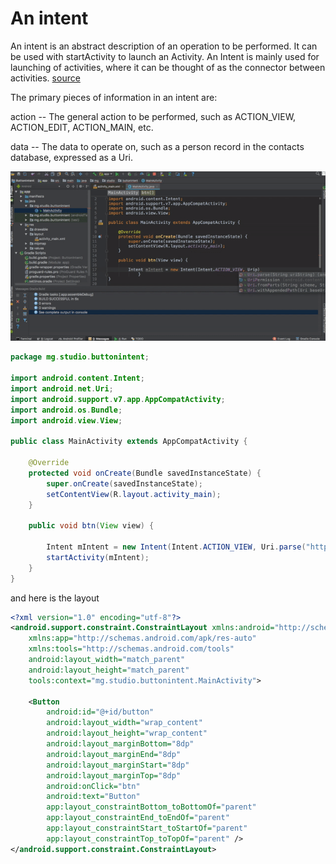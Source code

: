 # An intent

An intent is an abstract description of an operation to be performed. It can be used with startActivity to launch an Activity. An Intent is mainly used for launching of activities, where it can be thought of as the connector between activities. [source](https://developer.android.com/reference/android/content/Intent.html)

The primary pieces of information in an intent are:

action -- The general action to be performed, such as ACTION_VIEW, ACTION_EDIT, ACTION_MAIN, etc.

data -- The data to operate on, such as a person record in the contacts database, expressed as a Uri.

![Part 1](display/file1.gif)


```java
package mg.studio.buttonintent;

import android.content.Intent;
import android.net.Uri;
import android.support.v7.app.AppCompatActivity;
import android.os.Bundle;
import android.view.View;

public class MainActivity extends AppCompatActivity {

    @Override
    protected void onCreate(Bundle savedInstanceState) {
        super.onCreate(savedInstanceState);
        setContentView(R.layout.activity_main);
    }

    public void btn(View view) {

        Intent mIntent = new Intent(Intent.ACTION_VIEW, Uri.parse("http://cqu.edu.cn"));
        startActivity(mIntent);
    }
}

```

and here is the layout

```xml
<?xml version="1.0" encoding="utf-8"?>
<android.support.constraint.ConstraintLayout xmlns:android="http://schemas.android.com/apk/res/android"
    xmlns:app="http://schemas.android.com/apk/res-auto"
    xmlns:tools="http://schemas.android.com/tools"
    android:layout_width="match_parent"
    android:layout_height="match_parent"
    tools:context="mg.studio.buttonintent.MainActivity">

    <Button
        android:id="@+id/button"
        android:layout_width="wrap_content"
        android:layout_height="wrap_content"
        android:layout_marginBottom="8dp"
        android:layout_marginEnd="8dp"
        android:layout_marginStart="8dp"
        android:layout_marginTop="8dp"
        android:onClick="btn"
        android:text="Button"
        app:layout_constraintBottom_toBottomOf="parent"
        app:layout_constraintEnd_toEndOf="parent"
        app:layout_constraintStart_toStartOf="parent"
        app:layout_constraintTop_toTopOf="parent" />
</android.support.constraint.ConstraintLayout>


```
